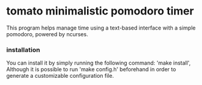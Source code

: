 
# tomato minimalistic pomodoro timer

This program helps manage time using a text-based interface with a simple pomodoro, powered by ncurses.

### installation 

You can install it by simply running the following command: 'make install', Although it is possible to
run 'make config.h' beforehand in order to generate a customizable configuration file.
